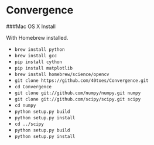# Convergence

###Mac OS X Install

With Homebrew installed.
- `brew install python`
- `brew install gcc`
- `pip install cython`
- `pip install matplotlib`
- `brew install homebrew/science/opencv`
- `git clone https://github.com/40toes/Convergence.git`
- `cd Convergence`
- `git clone git://github.com/numpy/numpy.git numpy`
- `git clone git://github.com/scipy/scipy.git scipy`
- `cd numpy`
- `python setup.py build`
- `python setup.py install`
- `cd ../scipy`
- `python setup.py build`
- `python setup.py install`
